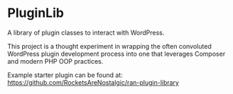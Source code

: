 # PluginLib

A library of plugin classes to interact with WordPress.

This project is a thought experiment in wrapping the often convoluted WordPress plugin development process into one that leverages Composer and modern PHP OOP practices.

Example starter plugin can be found at: https://github.com/RocketsAreNostalgic/ran-plugin-library
